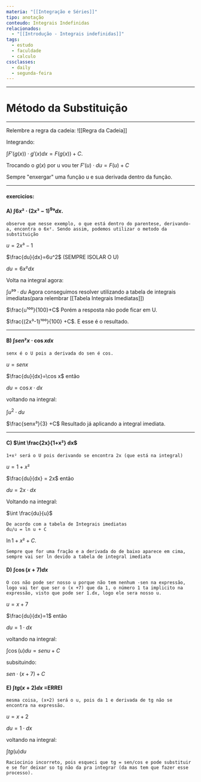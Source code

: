 ```yaml
---
materia: "[[Integração e Séries]]"
tipo: anotação
conteudo: Integrais Indefinidas
relacionados:
  - "[[Introdução - Integrais indefinidas]]"
tags:
  - estudo
  - faculdade
  - calculo
cssclasses:
  - daily
  - segunda-feira
---
```

---
# Método da Substituição
---

Relembre a regra da cadeia:
![[Regra da Cadeia]]

Integrando:

$\int F'(g(x))\cdot g'(x)dx=F(g(x))+C$.

Trocando o $g(x)$ por u vou ter $F'(u)\cdot du=F(u)+C$ 

Sempre "enxergar" uma função u e sua derivada dentro da função.

---

#### exercicios:

#### A) $\int 6x²\cdot(2x³-1)^9⁹dx$.

```
observe que nesse exemplo, o que está dentro do parentese, derivando-a, encontra o 6x². Sendo assim, podemos utilizar o metodo da substituição
```

$u=2x³-1$

$\frac{du}{dx}=6u^2$ (SEMPRE ISOLAR O U)

$du=6x²dx$

Volta na integral agora:

$\int u⁹⁹\cdot du$ Agora conseguimos resolver utilizando a tabela de integrais imediatas(para relembrar [[Tabela Integrais Imediatas]])

$\frac{u¹⁰⁰}{100}+C$  Porém a resposta não pode ficar em U.

$\frac{(2x³-1)¹⁰⁰}{100} +C$. E esse é o resultado.

---

#### B) $\int sen²x\cdot \cos x dx$

```
senx é o U pois a derivada do sen é cos.
```

$u=senx$

$\frac{du}{dx}=\cos x$ então

$du=\cos x\cdot dx$

voltando na integral:

$\int u^2\cdot du$ 

$\frac{senx³}{3} +C$ Resultado já aplicando a integral imediata.

---

#### C) $\int \frac{2x}{1+x²} dx$

```
1+x² será o U pois derivando se encontra 2x (que está na integral)
```

$u=1+x²$

$\frac{du}{dx} = 2x$ então

$du=2x\cdot dx$

Voltando na integral:

$\int \frac{du}{u}$

```Integral Imediata
De acordo com a tabela de Integrais imediatas
du/u = ln u + C
```

$\ln 1+x² +C$.

```DICA
Sempre que for uma fração e a derivada do de baixo aparece em cima, sempre vai ser ln devido a tabela de integral imediata
```

#### D) $\int \cos(x+7)dx$

```
O cos não pode ser nosso u porque não tem nenhum -sen na expressão, logo vai ter que ser o (x +7) que da 1, o número 1 ta implicito na expressão, visto que pode ser 1.dx, logo ele sera nosso u.
```

$u=x+7$

$\frac{du}{dx}=1$ então

$du=1\cdot dx$

voltando na integral:

$\int \cos(u)du=sen u+C$ 

subsituindo:

$sen\cdot (x+7) +C$ 

#### E) $\int tg(x+2)dx$ =ERREI

```
mesma coisa, (x+2) será o u, pois da 1 e derivada de tg não se encontra na expressão.
```

$u=x+2$

$du=1\cdot dx$

voltando na integral:

$\int tg(u)du$

```
Raciocinio incorreto, pois esqueci que tg = sen/cos e pode substituir e se for deixar so tg não da pra integrar (da mas tem que fazer esse processo).
```

